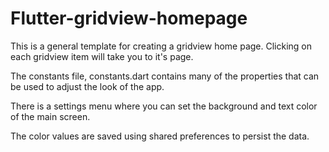 # Flutter-gridview-homepage

This is a general template for creating a gridview home page.  Clicking on each gridview item will take you to it's page.

The constants file, constants.dart contains many of the properties that can be used to adjust the look of the app.

There is a settings menu where you can set the background and text color of the main screen.

The color values are saved using shared preferences to persist the data.